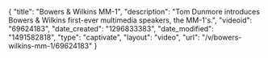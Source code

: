 {
    "title": "Bowers & Wilkins MM-1",
    "description": "Tom Dunmore introduces Bowers & Wilkins first-ever multimedia speakers, the MM-1's.",
    "videoid": "69624183",
    "date_created": "1296833383",
    "date_modified": "1491582818",
    "type": "captivate",
    "layout": "video",
    "url": "\/v\/bowers-wilkins-mm-1\/69624183"
}